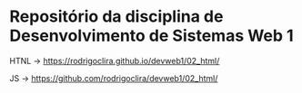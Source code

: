 # Repositório da disciplina de Desenvolvimento de Sistemas Web 1


HTNL -> https://rodrigoclira.github.io/devweb1/02_html/

JS -> https://github.com/rodrigoclira/devweb1/02_html/
